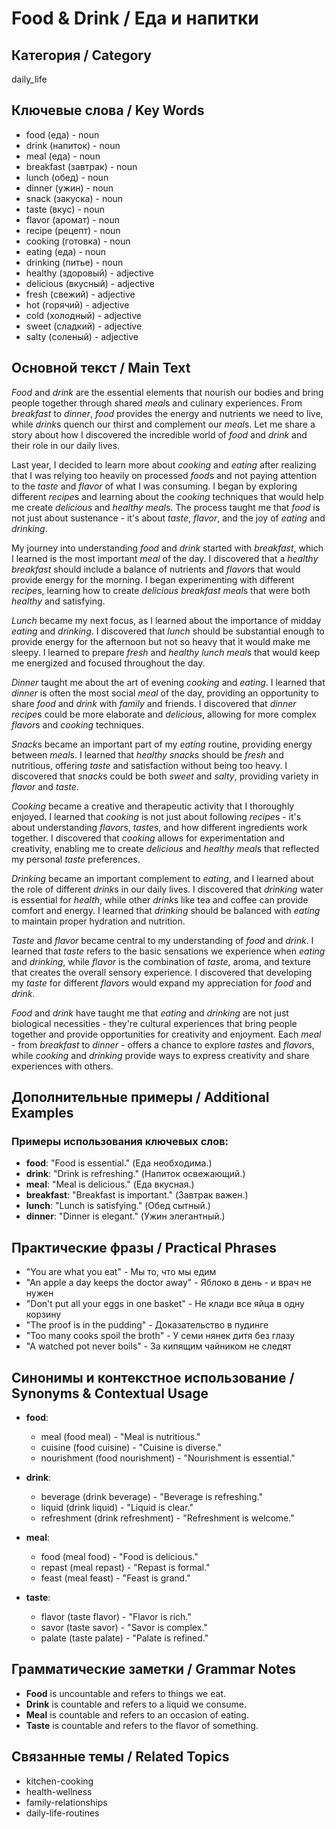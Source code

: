 # Food & Drink / Еда и напитки

## Категория / Category
daily_life

## Ключевые слова / Key Words
- food (еда) - noun
- drink (напиток) - noun
- meal (еда) - noun
- breakfast (завтрак) - noun
- lunch (обед) - noun
- dinner (ужин) - noun
- snack (закуска) - noun
- taste (вкус) - noun
- flavor (аромат) - noun
- recipe (рецепт) - noun
- cooking (готовка) - noun
- eating (еда) - noun
- drinking (питье) - noun
- healthy (здоровый) - adjective
- delicious (вкусный) - adjective
- fresh (свежий) - adjective
- hot (горячий) - adjective
- cold (холодный) - adjective
- sweet (сладкий) - adjective
- salty (соленый) - adjective

## Основной текст / Main Text

*Food* and *drink* are the essential elements that nourish our bodies and bring people together through shared *meal*s and culinary experiences. From *breakfast* to *dinner*, *food* provides the energy and nutrients we need to live, while *drink*s quench our thirst and complement our *meal*s. Let me share a story about how I discovered the incredible world of *food* and *drink* and their role in our daily lives.

Last year, I decided to learn more about *cooking* and *eating* after realizing that I was relying too heavily on processed *food*s and not paying attention to the *taste* and *flavor* of what I was consuming. I began by exploring different *recipe*s and learning about the *cooking* techniques that would help me create *delicious* and *healthy* *meal*s. The process taught me that *food* is not just about sustenance - it's about *taste*, *flavor*, and the joy of *eating* and *drinking*.

My journey into understanding *food* and *drink* started with *breakfast*, which I learned is the most important *meal* of the day. I discovered that a *healthy* *breakfast* should include a balance of nutrients and *flavor*s that would provide energy for the morning. I began experimenting with different *recipe*s, learning how to create *delicious* *breakfast* *meal*s that were both *healthy* and satisfying.

*Lunch* became my next focus, as I learned about the importance of midday *eating* and *drinking*. I discovered that *lunch* should be substantial enough to provide energy for the afternoon but not so heavy that it would make me sleepy. I learned to prepare *fresh* and *healthy* *lunch* *meal*s that would keep me energized and focused throughout the day.

*Dinner* taught me about the art of evening *cooking* and *eating*. I learned that *dinner* is often the most social *meal* of the day, providing an opportunity to share *food* and *drink* with *family* and friends. I discovered that *dinner* *recipe*s could be more elaborate and *delicious*, allowing for more complex *flavor*s and *cooking* techniques.

*Snack*s became an important part of my *eating* routine, providing energy between *meal*s. I learned that *healthy* *snack*s should be *fresh* and nutritious, offering *taste* and satisfaction without being too heavy. I discovered that *snack*s could be both *sweet* and *salty*, providing variety in *flavor* and *taste*.

*Cooking* became a creative and therapeutic activity that I thoroughly enjoyed. I learned that *cooking* is not just about following *recipe*s - it's about understanding *flavor*s, *taste*s, and how different ingredients work together. I discovered that *cooking* allows for experimentation and creativity, enabling me to create *delicious* and *healthy* *meal*s that reflected my personal *taste* preferences.

*Drinking* became an important complement to *eating*, and I learned about the role of different *drink*s in our daily lives. I discovered that *drinking* water is essential for *health*, while other *drink*s like tea and coffee can provide comfort and energy. I learned that *drinking* should be balanced with *eating* to maintain proper hydration and nutrition.

*Taste* and *flavor* became central to my understanding of *food* and *drink*. I learned that *taste* refers to the basic sensations we experience when *eating* and *drinking*, while *flavor* is the combination of *taste*, aroma, and texture that creates the overall sensory experience. I discovered that developing my *taste* for different *flavor*s would expand my appreciation for *food* and *drink*.

*Food* and *drink* have taught me that *eating* and *drinking* are not just biological necessities - they're cultural experiences that bring people together and provide opportunities for creativity and enjoyment. Each *meal* - from *breakfast* to *dinner* - offers a chance to explore *taste*s and *flavor*s, while *cooking* and *drinking* provide ways to express creativity and share experiences with others.

## Дополнительные примеры / Additional Examples

### Примеры использования ключевых слов:
- **food**: "Food is essential." (Еда необходима.)
- **drink**: "Drink is refreshing." (Напиток освежающий.)
- **meal**: "Meal is delicious." (Еда вкусная.)
- **breakfast**: "Breakfast is important." (Завтрак важен.)
- **lunch**: "Lunch is satisfying." (Обед сытный.)
- **dinner**: "Dinner is elegant." (Ужин элегантный.)

## Практические фразы / Practical Phrases

- "You are what you eat" - Мы то, что мы едим
- "An apple a day keeps the doctor away" - Яблоко в день - и врач не нужен
- "Don't put all your eggs in one basket" - Не клади все яйца в одну корзину
- "The proof is in the pudding" - Доказательство в пудинге
- "Too many cooks spoil the broth" - У семи нянек дитя без глазу
- "A watched pot never boils" - За кипящим чайником не следят

## Синонимы и контекстное использование / Synonyms & Contextual Usage

- **food**: 
  - meal (food meal) - "Meal is nutritious."
  - cuisine (food cuisine) - "Cuisine is diverse."
  - nourishment (food nourishment) - "Nourishment is essential."

- **drink**: 
  - beverage (drink beverage) - "Beverage is refreshing."
  - liquid (drink liquid) - "Liquid is clear."
  - refreshment (drink refreshment) - "Refreshment is welcome."

- **meal**: 
  - food (meal food) - "Food is delicious."
  - repast (meal repast) - "Repast is formal."
  - feast (meal feast) - "Feast is grand."

- **taste**: 
  - flavor (taste flavor) - "Flavor is rich."
  - savor (taste savor) - "Savor is complex."
  - palate (taste palate) - "Palate is refined."

## Грамматические заметки / Grammar Notes

- **Food** is uncountable and refers to things we eat.
- **Drink** is countable and refers to a liquid we consume.
- **Meal** is countable and refers to an occasion of eating.
- **Taste** is countable and refers to the flavor of something.

## Связанные темы / Related Topics

- kitchen-cooking
- health-wellness
- family-relationships
- daily-life-routines